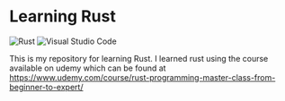 # Learning Rust

![Rust](https://a11ybadges.com/badge?logo=rust) ![Visual Studio Code](https://a11ybadges.com/badge?logo=visualstudiocode)

This is my repository for learning Rust. I learned rust using the course available on udemy which can be found at https://www.udemy.com/course/rust-programming-master-class-from-beginner-to-expert/